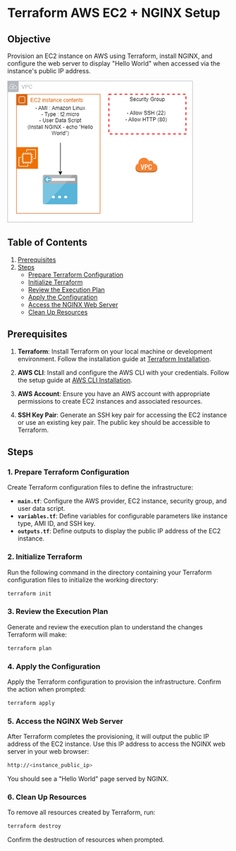 # Terraform AWS EC2 + NGINX Setup

## Objective

Provision an EC2 instance on AWS using Terraform, install NGINX, and configure the web server to display "Hello World" when accessed via the instance's public IP address.

[![Architecture Diagram](terraform.png)](terraform.png)

## Table of Contents

1.  [Prerequisites](#prerequisites)
2.  [Steps](#steps)
    *   [Prepare Terraform Configuration](#prepare-terraform-configuration)
    *   [Initialize Terraform](#initialize-terraform)
    *   [Review the Execution Plan](#review-the-execution-plan)
    *   [Apply the Configuration](#apply-the-configuration)
    *   [Access the NGINX Web Server](#Access-the-NGINX-web-server)
    *   [Clean Up Resources](#clean-up-resources)

## Prerequisites

1. **Terraform**: Install Terraform on your local machine or development environment. Follow the installation guide at [Terraform Installation](https://www.terraform.io/downloads.html).

2. **AWS CLI**: Install and configure the AWS CLI with your credentials. Follow the setup guide at [AWS CLI Installation](https://docs.aws.amazon.com/cli/latest/userguide/cli-configure-quickstart.html).

3. **AWS Account**: Ensure you have an AWS account with appropriate permissions to create EC2 instances and associated resources.

4. **SSH Key Pair**: Generate an SSH key pair for accessing the EC2 instance or use an existing key pair. The public key should be accessible to Terraform.

## Steps

### 1. Prepare Terraform Configuration

Create Terraform configuration files to define the infrastructure:

- **`main.tf`**: Configure the AWS provider, EC2 instance, security group, and user data script.
- **`variables.tf`**: Define variables for configurable parameters like instance type, AMI ID, and SSH key.
- **`outputs.tf`**: Define outputs to display the public IP address of the EC2 instance.

### 2. Initialize Terraform

Run the following command in the directory containing your Terraform configuration files to initialize the working directory:

```sh
terraform init
```

### 3. Review the Execution Plan

Generate and review the execution plan to understand the changes Terraform will make:

```sh
terraform plan
```

### 4. Apply the Configuration

Apply the Terraform configuration to provision the infrastructure. Confirm the action when prompted:

```sh
terraform apply
```

### 5. Access the NGINX Web Server

After Terraform completes the provisioning, it will output the public IP address of the EC2 instance. Use this IP address to access the NGINX web server in your web browser:

```sh
http://<instance_public_ip>
```

You should see a "Hello World" page served by NGINX.

### 6. Clean Up Resources

To remove all resources created by Terraform, run:

```sh
terraform destroy
```

Confirm the destruction of resources when prompted.

